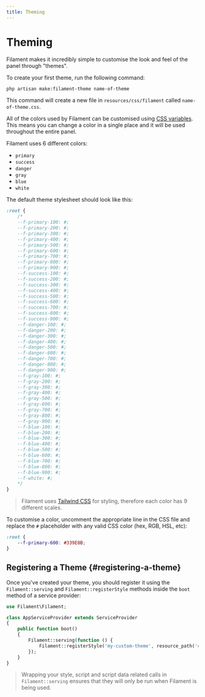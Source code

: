 ```yaml
---
title: Theming
---
```


# Theming

<p class="lg:text-2xl">
    Filament makes it incredibly simple to customise the look and feel of the panel through "themes".
</p>

To create your first theme, run the following command:

```bash
php artisan make:filament-theme name-of-theme
```

This command will create a new file in `resources/css/filament` called `name-of-theme.css`.

All of the colors used by Filament can be customised using [CSS variables](https://developer.mozilla.org/en-US/docs/Web/CSS/Using_CSS_custom_properties). This means you can change a color in a single place and it will be used throughout the entire panel.

Filament uses 6 different colors:

* `primary`
* `success`
* `danger`
* `gray`
* `blue`
* `white`

The default theme stylesheet should look like this:

```css
:root {
    /*
    --f-primary-100: #;
    --f-primary-200: #;
    --f-primary-300: #;
    --f-primary-400: #;
    --f-primary-500: #;
    --f-primary-600: #;
    --f-primary-700: #;
    --f-primary-800: #;
    --f-primary-900: #;
    --f-success-100: #;
    --f-success-200: #;
    --f-success-300: #;
    --f-success-400: #;
    --f-success-500: #;
    --f-success-600: #;
    --f-success-700: #;
    --f-success-800: #;
    --f-success-900: #;
    --f-danger-100: #;
    --f-danger-200: #;
    --f-danger-300: #;
    --f-danger-400: #;
    --f-danger-500: #;
    --f-danger-600: #;
    --f-danger-700: #;
    --f-danger-800: #;
    --f-danger-900: #;
    --f-gray-100: #;
    --f-gray-200: #;
    --f-gray-300: #;
    --f-gray-400: #;
    --f-gray-500: #;
    --f-gray-600: #;
    --f-gray-700: #;
    --f-gray-800: #;
    --f-gray-900: #;
    --f-blue-100: #;
    --f-blue-200: #;
    --f-blue-300: #;
    --f-blue-400: #;
    --f-blue-500: #;
    --f-blue-600: #;
    --f-blue-700: #;
    --f-blue-800: #;
    --f-blue-900: #;
    --f-white: #;
    */
}
```

> Filament uses [Tailwind CSS](https://tailwindcss.com) for styling, therefore each color has 9 different scales.

To customise a color, uncomment the appropriate line in the CSS file and replace the `#` placeholder with any valid CSS color (hex, RGB, HSL, etc):

```css
:root {
    --f-primary-600: #339E8B;
}
```

## Registering a Theme {#registering-a-theme}

Once you've created your theme, you should register it using the `Filament::serving` and `Filament::registerStyle` methods inside the `boot` method of a service provider:

```php
use Filament\Filament;

class AppServiceProvider extends ServiceProvider
{
    public function boot()
    {
        Filament::serving(function () {
            Filament::registerStyle('my-custom-theme', resource_path('css/filament/name-of-theme.css'));
        });
    }
}
```

> Wrapping your style, script and script data related calls in `Filament::serving` ensures that they will only be run when Filament is being used.
